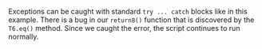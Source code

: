 Exceptions can be caught with standard `try ... catch` blocks like in this example. There is a bug in our `return8()` function that is discovered by the `T6.eq()` method. Since we caught the error, the script continues to run normally.